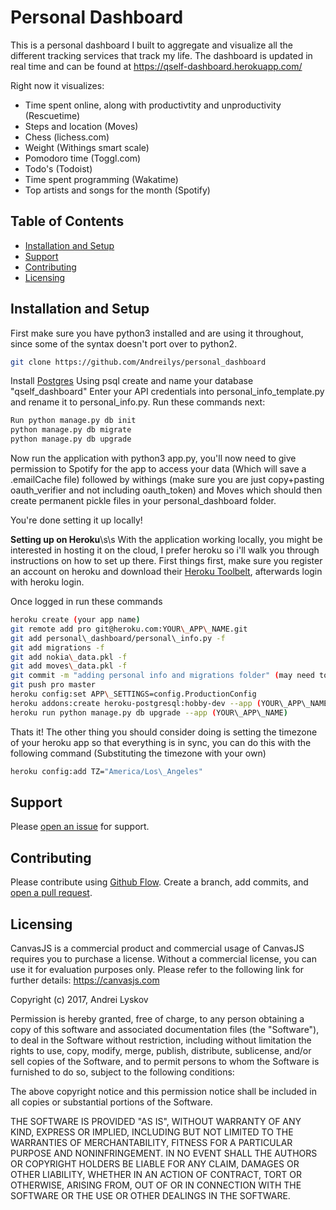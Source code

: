 # Personal Dashboard

This is a personal dashboard I built to aggregate and visualize all the different tracking services that track my life. The dashboard is updated in real time and can be found at https://qself-dashboard.herokuapp.com/

Right now it visualizes:
- Time spent online, along with productivtity and unproductivity (Rescuetime)
- Steps and location (Moves)
- Chess (lichess.com)
- Weight (Withings smart scale)
- Pomodoro time (Toggl.com)
- Todo's (Todoist)
- Time spent programming (Wakatime)
- Top artists and songs for the month (Spotify)

## Table of Contents

- [Installation and Setup](#installation)
- [Support](#support)
- [Contributing](#contributing)
- [Licensing](#licensing)


## Installation and Setup

First make sure you have python3 installed and are using it throughout, since some of the syntax doesn't port over to python2.

```sh
git clone https://github.com/Andreilys/personal_dashboard
```
Install [Postgres](https://www.postgresql.org/download/)
Using psql create and name your database "qself\_dashboard"
Enter your API credentials into personal\_info\_template.py and rename it to personal\_info.py. Run these commands next:
```sh
Run python manage.py db init
python manage.py db migrate
python manage.py db upgrade
```

Now run the application with python3 app.py, you'll now need to give permission to Spotify for the app to access your data (Which will save a .emailCache file) followed by withings (make sure you are just copy+pasting oauth\_verifier and not including oauth\_token) and Moves which should then create permanent pickle files in your personal\_dashboard folder.

You're done setting it up locally!

**Setting up on Heroku**\s\s
With the application working locally, you might be interested in hosting it on the cloud, I prefer heroku so i'll walk you through instructions on how to set up there. First things first, make sure you register an account on heroku and download their [Heroku Toolbelt](https://devcenter.heroku.com/articles/heroku-cli), afterwards login with heroku login.

Once logged in run these commands 
 ```sh
heroku create (your app name)
git remote add pro git@heroku.com:YOUR\_APP\_NAME.git
git add personal\_dashboard/personal\_info.py -f
git add migrations -f
git add nokia\_data.pkl -f
git add moves\_data.pkl -f
git commit -m "adding personal info and migrations folder" (may need to login to github for this)
git push pro master
heroku config:set APP\_SETTINGS=config.ProductionConfig
heroku addons:create heroku-postgresql:hobby-dev --app (YOUR\_APP\_NAME)
heroku run python manage.py db upgrade --app (YOUR\_APP\_NAME)
```

Thats it! The other thing you should consider doing is setting the timezone of your heroku app so that everything is in sync, you can do this with the following command (Substituting the timezone with your own)

```sh
heroku config:add TZ="America/Los\_Angeles"
```
## Support

Please [open an issue](https://github.com/Andreilys/personal_dashboard/issues/new) for support.


## Contributing

Please contribute using [Github Flow](https://guides.github.com/introduction/flow/). Create a branch, add commits, and [open a pull request](https://github.com/andreilys/personal_dashboard/compare).

## Licensing

CanvasJS is a commercial product and commercial usage of CanvasJS requires you to purchase a license. Without a commercial license, you can use it for evaluation purposes only. Please refer to the following link for further details: https://canvasjs.com

Copyright (c) 2017, Andrei Lyskov

Permission is hereby granted, free of charge, to any person obtaining a copy
of this software and associated documentation files (the "Software"), to deal
in the Software without restriction, including without limitation the rights
to use, copy, modify, merge, publish, distribute, sublicense, and/or sell
copies of the Software, and to permit persons to whom the Software is
furnished to do so, subject to the following conditions:

The above copyright notice and this permission notice shall be included in all
copies or substantial portions of the Software.

THE SOFTWARE IS PROVIDED "AS IS", WITHOUT WARRANTY OF ANY KIND, EXPRESS OR
IMPLIED, INCLUDING BUT NOT LIMITED TO THE WARRANTIES OF MERCHANTABILITY,
FITNESS FOR A PARTICULAR PURPOSE AND NONINFRINGEMENT. IN NO EVENT SHALL THE
AUTHORS OR COPYRIGHT HOLDERS BE LIABLE FOR ANY CLAIM, DAMAGES OR OTHER
LIABILITY, WHETHER IN AN ACTION OF CONTRACT, TORT OR OTHERWISE, ARISING FROM,
OUT OF OR IN CONNECTION WITH THE SOFTWARE OR THE USE OR OTHER DEALINGS IN THE
SOFTWARE.
